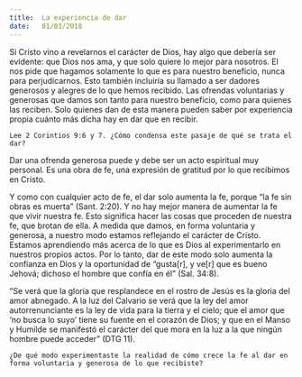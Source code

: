 ```yaml
---
title:  La experiencia de dar
date:   01/03/2018
---
```


Si Cristo vino a revelarnos el carácter de Dios, hay algo que debería ser evidente: que Dios nos ama, y que solo quiere lo mejor para nosotros. El nos pide que hagamos solamente lo que es para nuestro beneficio, nunca para perjudicarnos. Esto también incluiría su llamado a ser dadores generosos y alegres de lo que hemos recibido. Las ofrendas voluntarias y generosas que damos son tanto para nuestro beneficio, como para quienes las reciben. Solo quienes dan de esta manera pueden saber por experiencia propia cuánto más dicha hay en dar que en recibir. 

`Lee 2 Corintios 9:6 y 7. ¿Cómo condensa este pasaje de qué se trata el dar?`

Dar una ofrenda generosa puede y debe ser un acto espiritual muy personal. Es una obra de fe, una expresión de gratitud por lo que recibimos en Cristo.

Y como con cualquier acto de fe, el dar solo aumenta la fe, porque “la fe sin obras es muerta” (Sant. 2:20). Y no hay mejor manera de aumentar la fe que vivir nuestra fe. Esto significa hacer las cosas que proceden de nuestra fe, que brotan de ella. A medida que damos, en forma voluntaria y generosa, a nuestro modo estamos reflejando el carácter de Cristo. Estamos aprendiendo más acerca de lo que es Dios al experimentarlo en nuestros propios actos. Por lo tanto, dar de este modo solo aumenta la confianza en Dios y la oportunidad de “gusta[r], y ve[r] que es bueno Jehová; dichoso el hombre que confía en él” (Sal. 34:8). 

“Se verá que la gloria que resplandece en el rostro de Jesús es la gloria del amor abnegado. A la luz del Calvario se verá que la ley del amor autorrenunciante es la ley de vida para la tierra y el cielo; que el amor que ‘no busca lo suyo’ tiene su fuente en el corazón de Dios; y que en el Manso y Humilde se manifestó el carácter del que mora en la luz a la que ningún hombre puede acceder” (DTG 11).

`¿De qué modo experimentaste la realidad de cómo crece la fe al dar en forma voluntaria y generosa de lo que recibiste?`